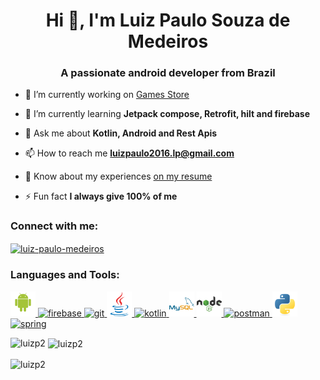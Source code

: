 <h1 align="center">Hi 👋, I'm Luiz Paulo Souza de Medeiros</h1>
<h3 align="center">A passionate android developer from Brazil</h3>

- 🔭 I’m currently working on [Games Store](https://github.com/gabriellambert/game-store)

- 🌱 I’m currently learning **Jetpack compose, Retrofit, hilt and firebase**

- 💬 Ask me about **Kotlin, Android and Rest Apis**

- 📫 How to reach me **luizpaulo2016.lp@gmail.com**

- 📄 Know about my experiences <a href="https://docs.google.com/document/d/15ZYU4CSI8LpbOtuoPJIMoqQil0ZTGZJMM0tNAh0YlDs/edit?tab=t.0">on my resume</a>

- ⚡ Fun fact **I always give 100% of me**

<h3 align="left">Connect with me:</h3>
<p align="left">
<a href="https://linkedin.com/in/luiz-paulo-medeiros" target="blank"><img align="center" src="https://raw.githubusercontent.com/rahuldkjain/github-profile-readme-generator/master/src/images/icons/Social/linked-in-alt.svg" alt="luiz-paulo-medeiros" height="30" width="40" /></a>
</p>

<h3 align="left">Languages and Tools:</h3>
<p align="left"> <a href="https://developer.android.com" target="_blank" rel="noreferrer"> <img src="https://raw.githubusercontent.com/devicons/devicon/master/icons/android/android-original-wordmark.svg" alt="android" width="40" height="40"/> </a> <a href="https://firebase.google.com/" target="_blank" rel="noreferrer"> <img src="https://www.vectorlogo.zone/logos/firebase/firebase-icon.svg" alt="firebase" width="40" height="40"/> </a> <a href="https://git-scm.com/" target="_blank" rel="noreferrer"> <img src="https://www.vectorlogo.zone/logos/git-scm/git-scm-icon.svg" alt="git" width="40" height="40"/> </a> <a href="https://www.java.com" target="_blank" rel="noreferrer"> <img src="https://raw.githubusercontent.com/devicons/devicon/master/icons/java/java-original.svg" alt="java" width="40" height="40"/> </a> <a href="https://kotlinlang.org" target="_blank" rel="noreferrer"> <img src="https://www.vectorlogo.zone/logos/kotlinlang/kotlinlang-icon.svg" alt="kotlin" width="40" height="40"/> </a> <a href="https://www.mysql.com/" target="_blank" rel="noreferrer"> <img src="https://raw.githubusercontent.com/devicons/devicon/master/icons/mysql/mysql-original-wordmark.svg" alt="mysql" width="40" height="40"/> </a> <a href="https://nodejs.org" target="_blank" rel="noreferrer"> <img src="https://raw.githubusercontent.com/devicons/devicon/master/icons/nodejs/nodejs-original-wordmark.svg" alt="nodejs" width="40" height="40"/> </a> <a href="https://postman.com" target="_blank" rel="noreferrer"> <img src="https://www.vectorlogo.zone/logos/getpostman/getpostman-icon.svg" alt="postman" width="40" height="40"/> </a> <a href="https://www.python.org" target="_blank" rel="noreferrer"> <img src="https://raw.githubusercontent.com/devicons/devicon/master/icons/python/python-original.svg" alt="python" width="40" height="40"/> </a> <a href="https://spring.io/" target="_blank" rel="noreferrer"> <img src="https://www.vectorlogo.zone/logos/springio/springio-icon.svg" alt="spring" width="40" height="40"/> </a> </p>

<p><img align="left" src="https://github-readme-stats.vercel.app/api/top-langs?username=luizp2&show_icons=true&locale=en&layout=compact" alt="luizp2" /></p>

<p>&nbsp;<img align="center" src="https://github-readme-stats.vercel.app/api?username=luizp2&show_icons=true&locale=en" alt="luizp2" /></p>

<p><img align="center" src="https://github-readme-streak-stats.herokuapp.com/?user=luizp2&" alt="luizp2" /></p>

